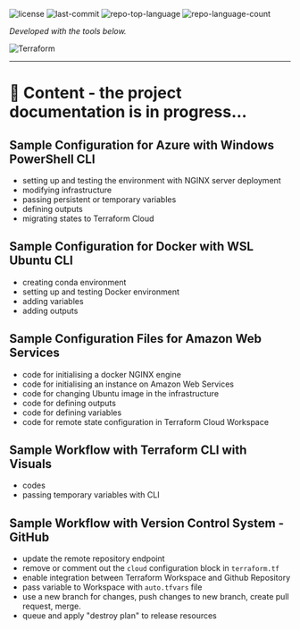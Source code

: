 
<p align="left">
   <img src="https://img.shields.io/badge/License-MIT-yellow.svg?style=plastic&logoColor=white" alt="license">
	<img src="https://img.shields.io/github/last-commit/ZCHAnalytics/terraform-aws?style=plastic&color=0080ff" alt="last-commit">
	<img src="https://img.shields.io/github/languages/top/ZCHAnalytics/terraform-aws?style=plastic&color=0080ff" alt="repo-top-language">
	<img src="https://img.shields.io/github/languages/count/ZCHAnalytics/terraform-aws?style=plastic&color=0080ff" alt="repo-language-count">
  
<p>
<p align="left">
		<em>Developed with the tools below.</em>
</p>
<p align="left">
	<img src="https://img.shields.io/badge/terraform-%235835CC.svg?style=plastic&logo=terraform&logoColor=white" alt="Terraform">
</p>
<hr>


# 🔗 Content - the project documentation is in progress...

## Sample Configuration for Azure with Windows PowerShell CLI

- setting up and testing the environment with NGINX server deployment 
- modifying infrastructure
- passing persistent or temporary variables
- defining outputs
- migrating states to Terraform Cloud


## Sample Configuration for Docker with WSL Ubuntu CLI

- creating conda environment
- setting up and testing Docker environment 
- adding variables
- adding outputs

## Sample Configuration Files for Amazon Web Services
 - code for initialising a docker NGINX engine
 - code for initialising an instance on Amazon Web Services 
 - code for changing Ubuntu image in the infrastructure 
 - code for defining outputs
 - code for defining variables
 - code for remote state configuration in Terraform Cloud Workspace 

## Sample Workflow with Terraform CLI with Visuals
- codes
- passing temporary variables with CLI

## Sample Workflow with Version Control System - GitHub
- update the remote repository endpoint 
- remove or comment out the `cloud` configuration block in `terraform.tf` 
- enable integration between Terraform Workspace and Github Repository
- pass variable to Workspace with `auto.tfvars` file 
- use a new branch for changes, push changes to new branch, create pull request, merge.
- queue and apply "destroy plan" to release resources
